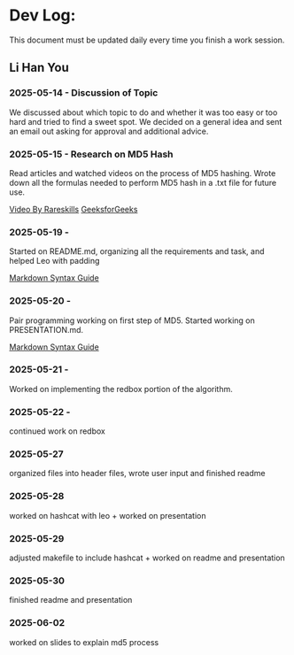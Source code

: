 # Dev Log:

This document must be updated daily every time you finish a work session.

## Li Han You

### 2025-05-14 - Discussion of Topic 
We discussed about which topic to do and whether it was too easy or too hard and tried to find a sweet spot.
We decided on a general idea and sent an email out asking for approval and additional advice.

### 2025-05-15 - Research on MD5 Hash
Read articles and watched videos on the process of MD5 hashing.
Wrote down all the formulas needed to perform MD5 hash in a .txt file for future use.

[Video By Rareskills](https://www.youtube.com/watch?v=5MiMK45gkTY)
[GeeksforGeeks](https://www.geeksforgeeks.org/what-is-the-md5-algorithm/)

### 2025-05-19 -
Started on README.md, organizing all the requirements and task, and helped Leo with padding

[Markdown Syntax Guide](https://www.markdownguide.org/basic-syntax/)

### 2025-05-20 -
Pair programming working on first step of MD5.
Started working on PRESENTATION.md. 

[Markdown Syntax Guide](https://www.markdownguide.org/basic-syntax/)

### 2025-05-21 -
Worked on implementing the redbox portion of the algorithm.

### 2025-05-22 -
continued work on redbox

### 2025-05-27
organized files into header files, wrote user input and finished readme

### 2025-05-28
worked on hashcat with leo + worked on presentation

### 2025-05-29
adjusted makefile to include hashcat + worked on readme and presentation

### 2025-05-30
finished readme and presentation

### 2025-06-02
worked on slides to explain md5 process